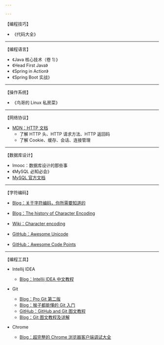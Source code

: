 ```yaml
---

---
```


【编程技巧】

- 《代码大全》

---

【编程语言】

- 《Java 核心技术（卷 1）》
- 《Head First Java》
- 《Spring in Action》
- 《Spring Boot 实战》

---

【操作系统】

- 《鸟哥的 Linux 私房菜》

---

【网络协议】

- [MDN：HTTP 文档](https://developer.mozilla.org/zh-CN/docs/Web/HTTP)
  - 了解 HTTP 头、HTTP 请求方法、HTTP 返回码
  - 了解 Cookie、缓存、会话、连接管理

---

【数据库设计】

- Imooc：数据库设计的那些事
- 《MySQL 必知必会》
- [MySQL 官方文档](https://dev.mysql.com/doc/refman/5.7/en/)

---

【字符编码】

- [Blog：关于字符编码，你所需要知道的]([http://www.imkevinyang.com/2010/06/%E5%85%B3%E4%BA%8E%E5%AD%97%E7%AC%A6%E7%BC%96%E7%A0%81%EF%BC%8C%E4%BD%A0%E6%89%80%E9%9C%80%E8%A6%81%E7%9F%A5%E9%81%93%E7%9A%84.html](http://www.imkevinyang.com/2010/06/关于字符编码，你所需要知道的.html))

- [Blog：The history of Character Encoding](http://www.developerknowhow.com/1091/the-history-of-character-encoding)

- [Wiki：Character encoding](https://en.wikipedia.org/wiki/Character_encoding)

- [GitHub：Awesome Unicode](https://github.com/Wisdom/Awesome-Unicode)

- [GitHub：Awesome Code Points](https://github.com/Codepoints/awesome-codepoints)

---

【编程工具】

- Intellij IDEA
  - [Blog：Intellij IDEA 中文教程](https://legacy.gitbook.com/book/dancon/intellij-idea/details)
- Git
  - [Blog：Pro Git 第二版](https://git-scm.com/book/zh/v2/)
  - [Blog：猴子都能懂的 Git 入门](https://backlog.com/git-tutorial/cn/)
  - [GitHub：GitHub and Git 图文教程](https://github.com/JiapengLi/GitTutorial)
  - [Blog：Git 图文教程及详解](https://www.jianshu.com/p/1b65ed31da97)

- Chrome

  - [Blog：超完整的 Chrome 浏览器客户端调试大全](http://www.igeekbar.com/igeekbar/post/156.htm)

